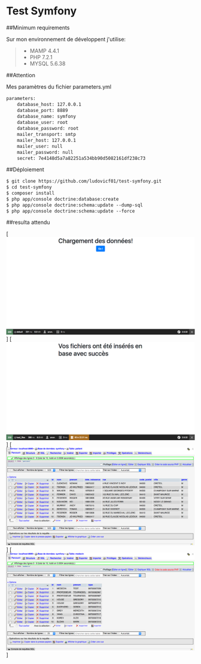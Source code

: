 Test Symfony
===========

##Minimum requirements

Sur mon environnement de développent j'utilise:
> - MAMP 4.4.1
> - PHP 7.2.1
> - MYSQL 5.6.38

##Attention

Mes paramètres du fichier parameters.yml
```
parameters:
    database_host: 127.0.0.1
    database_port: 8889
    database_name: symfony
    database_user: root
    database_password: root
    mailer_transport: smtp
    mailer_host: 127.0.0.1
    mailer_user: null
    mailer_password: null
    secret: 7e4148d5a7a82251a534bb90d5082161df238c73
```

##Déploiement

```
$ git clone https://github.com/ludovicf01/test-symfony.git
$ cd test-symfony
$ composer install
$ php app/console doctrine:database:create
$ php app/console doctrine:schema:update --dump-sql
$ php app/console doctrine:schema:update --force
```

##resulta attendu

[![](capture001.png)]
[![](capture002.png)]
[![](capture003.png)]
[![](capture005.png)]